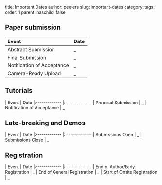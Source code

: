 title: Important Dates
author: peeters
slug: important-dates
category:
tags:
order: 1
parent:
haschild: false

## Paper submission

|Event            | Date
|:-------------   |:-------------
| Abstract Submission         | _
| Final Submission            | _
| Notification of Acceptance  | _
| Camera-Ready Upload         | _

## Tutorials

| Event                       |  Date
|:-------------               |: -------------
| Proposal Submission         | _
| Notification of Acceptance  | _

## Late-breaking and Demos

| Event             | Date
|:-------------     |: -------------
| Submissions Open  | _
| Submissions Close | _

## Registration

| Event                             | Date
|:-------------                     |: -------------
| End of Author/Early Registration  | _
| End of General Registration       | _
| Start of Onsite Registration      | _
